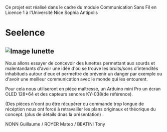 Ce projet est réalisé dans le cadre du module Communication Sans Fil en Licence 1 à l’Université 
Nice Sophia Antipolis
# Seelence
![Image lunette](https://cdn.discordapp.com/attachments/174213561319555072/573786928546054144/unknown.png)
-----------------------------------------------------------------------------------------------------------------------------------
Nous allons essayer de concevoir des lunettes permettant aux sourds et malentandants d'avoir une idée d'où se trouve les bruits/sons d'intendités inhabituels autour d'eux et permettre de prévenir un danger par exemple ou d'avoir une meilleur communication avec le monde qui les entourent.

Pour cela nous utiliseront en pièce maîtresse, un Arduino mini Pro un écran OLED 128*64 et des capteurs senores KY-038(de référence).

(Des pièces n'oont pu être récupérer ou commande trop longue de récéption nous ont forcé à retravailler les plans originaux  et théorique du concept. (plus de détails dnas la présentation) .

NONN Guillaume / ROYER Mateo / BEATINI Tony 





